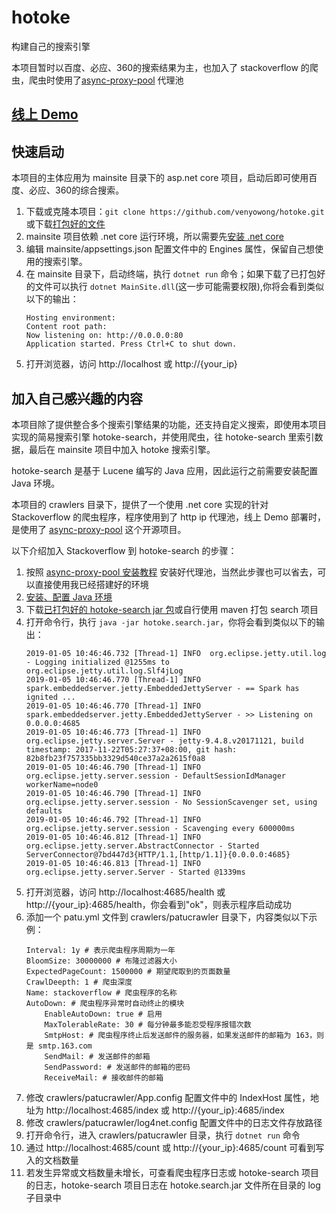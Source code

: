 # hotoke
构建自己的搜索引擎

本项目暂时以百度、必应、360的搜索结果为主，也加入了 stackoverflow 的爬虫，爬虫时使用了[async-proxy-pool](https://github.com/chenjiandongx/async-proxy-pool) 代理池

## [线上 Demo](http://venyo.cn/)

## 快速启动

本项目的主体应用为 mainsite 目录下的 asp.net core 项目，启动后即可使用百度、必应、360的综合搜索。

1. 下载或克隆本项目：`git clone https://github.com/venyowong/hotoke.git` 或下载[打包好的文件](https://github.com/venyowong/hotoke/releases/download/alpha-2019.01.05/hotoke.mainsite.zip)
2. mainsite 项目依赖 .net core 运行环境，所以需要先[安装 .net core](https://dotnet.microsoft.com/download)
3. 编辑 mainsite/appsettings.json 配置文件中的 Engines 属性，保留自己想使用的搜索引擎。
4. 在 mainsite 目录下，启动终端，执行 `dotnet run` 命令；如果下载了已打包好的文件可以执行 `dotnet MainSite.dll`(这一步可能需要权限),你将会看到类似以下的输出：
    ```
    Hosting environment: 
    Content root path: 
    Now listening on: http://0.0.0.0:80
    Application started. Press Ctrl+C to shut down.
    ```
5. 打开浏览器，访问 http://localhost 或 http://{your_ip}

## 加入自己感兴趣的内容

本项目除了提供整合多个搜索引擎结果的功能，还支持自定义搜索，即使用本项目实现的简易搜索引擎 hotoke-search，并使用爬虫，往 hotoke-search 里索引数据，最后在 mainsite 项目中加入 hotoke 搜索引擎。

hotoke-search 是基于 Lucene 编写的 Java 应用，因此运行之前需要安装配置 Java 环境。

本项目的 crawlers 目录下，提供了一个使用 .net core 实现的针对 Stackoverflow 的爬虫程序，程序使用到了 http ip 代理池，线上 Demo 部署时，是使用了 [async-proxy-pool](https://github.com/chenjiandongx/async-proxy-pool) 这个开源项目。

以下介绍加入 Stackoverflow 到 hotoke-search 的步骤：

1. 按照 [async-proxy-pool 安装教程](https://github.com/chenjiandongx/async-proxy-pool#如何使用) 安装好代理池，当然此步骤也可以省去，可以直接使用我已经搭建好的环境
2. [安装、配置 Java 环境](http://venyo.cn/?keyword=java%20%E5%AE%89%E8%A3%85%E9%85%8D%E7%BD%AE)
3. 下载[已打包好的 hotoke-search jar 包](https://github.com/venyowong/hotoke/releases/download/alpha-2019.01.05/hotoke.search.jar)或自行使用 maven 打包 search 项目
4. 打开命令行，执行 `java -jar hotoke.search.jar`，你将会看到类似以下的输出：
    ```
    2019-01-05 10:46:46.732 [Thread-1] INFO  org.eclipse.jetty.util.log - Logging initialized @1255ms to org.eclipse.jetty.util.log.Slf4jLog
    2019-01-05 10:46:46.770 [Thread-1] INFO  spark.embeddedserver.jetty.EmbeddedJettyServer - == Spark has ignited ...
    2019-01-05 10:46:46.770 [Thread-1] INFO  spark.embeddedserver.jetty.EmbeddedJettyServer - >> Listening on 0.0.0.0:4685
    2019-01-05 10:46:46.773 [Thread-1] INFO  org.eclipse.jetty.server.Server - jetty-9.4.8.v20171121, build timestamp: 2017-11-22T05:27:37+08:00, git hash: 82b8fb23f757335bb3329d540ce37a2a2615f0a8
    2019-01-05 10:46:46.790 [Thread-1] INFO  org.eclipse.jetty.server.session - DefaultSessionIdManager workerName=node0
    2019-01-05 10:46:46.790 [Thread-1] INFO  org.eclipse.jetty.server.session - No SessionScavenger set, using defaults
    2019-01-05 10:46:46.792 [Thread-1] INFO  org.eclipse.jetty.server.session - Scavenging every 600000ms
    2019-01-05 10:46:46.812 [Thread-1] INFO  org.eclipse.jetty.server.AbstractConnector - Started ServerConnector@7bd447d3{HTTP/1.1,[http/1.1]}{0.0.0.0:4685}
    2019-01-05 10:46:46.813 [Thread-1] INFO  org.eclipse.jetty.server.Server - Started @1339ms
    ```
5. 打开浏览器，访问 http://localhost:4685/health 或 http://{your_ip}:4685/health，你会看到"ok"，则表示程序启动成功
6. 添加一个 patu.yml 文件到 crawlers/patucrawler 目录下，内容类似以下示例：
    ```
    Interval: 1y # 表示爬虫程序周期为一年
    BloomSize: 30000000 # 布隆过滤器大小
    ExpectedPageCount: 1500000 # 期望爬取到的页面数量
    CrawlDeepth: 1 # 爬虫深度
    Name: stackoverflow # 爬虫程序的名称
    AutoDown: # 爬虫程序异常时自动终止的模块
        EnableAutoDown: true # 启用
        MaxTolerableRate: 30 # 每分钟最多能忍受程序报错次数
        SmtpHost: # 爬虫程序终止后发送邮件的服务器，如果发送邮件的邮箱为 163，则是 smtp.163.com
        SendMail: # 发送邮件的邮箱
        SendPassword: # 发送邮件的邮箱的密码
        ReceiveMail: # 接收邮件的邮箱
    ```
7. 修改 crawlers/patucrawler/App.config 配置文件中的 IndexHost 属性，地址为 http://localhost:4685/index 或 http://{your_ip}:4685/index
8. 修改 crawlers/patucrawler/log4net.config 配置文件中的日志文件存放路径
9. 打开命令行，进入 crawlers/patucrawler 目录，执行 `dotnet run` 命令
10. 通过 http://localhost:4685/count 或 http://{your_ip}:4685/count 可看到写入的文档数量
11. 若发生异常或文档数量未增长，可查看爬虫程序日志或 hotoke-search 项目的日志，hotoke-search 项目日志在 hotoke.search.jar 文件所在目录的 log 子目录中
